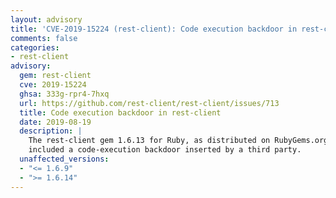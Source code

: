 ```yaml
---
layout: advisory
title: 'CVE-2019-15224 (rest-client): Code execution backdoor in rest-client'
comments: false
categories:
- rest-client
advisory:
  gem: rest-client
  cve: 2019-15224
  ghsa: 333g-rpr4-7hxq
  url: https://github.com/rest-client/rest-client/issues/713
  title: Code execution backdoor in rest-client
  date: 2019-08-19
  description: |
    The rest-client gem 1.6.13 for Ruby, as distributed on RubyGems.org,
    included a code-execution backdoor inserted by a third party.
  unaffected_versions:
  - "<= 1.6.9"
  - ">= 1.6.14"
---
```

